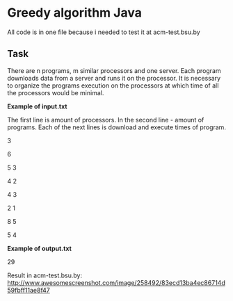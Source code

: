 # Greedy algorithm Java

All code is in one file because i needed to test it at acm-test.bsu.by

Task
--------------

There are n programs, m similar processors and one server. Each program downloads data from a server and runs it on the processor. It is necessary to organize the programs execution on the processors at which time of all the processors would be minimal.

**Example of input.txt**

The first line is amount of processors. In the second line - amount of programs. Each of the next lines is download and execute times of program.

3

6

5 3

4 2

4 3

2 1

8 5

5 4

**Example of output.txt**

29

Result in acm-test.bsu.by: http://www.awesomescreenshot.com/image/258492/83ecd13ba4ec86714d59fbff11ae8f47

